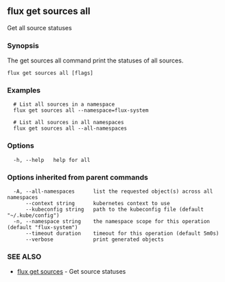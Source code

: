 ## flux get sources all

Get all source statuses

### Synopsis

The get sources all command print the statuses of all sources.

```
flux get sources all [flags]
```

### Examples

```
  # List all sources in a namespace
  flux get sources all --namespace=flux-system

  # List all sources in all namespaces
  flux get sources all --all-namespaces

```

### Options

```
  -h, --help   help for all
```

### Options inherited from parent commands

```
  -A, --all-namespaces      list the requested object(s) across all namespaces
      --context string      kubernetes context to use
      --kubeconfig string   path to the kubeconfig file (default "~/.kube/config")
  -n, --namespace string    the namespace scope for this operation (default "flux-system")
      --timeout duration    timeout for this operation (default 5m0s)
      --verbose             print generated objects
```

### SEE ALSO

* [flux get sources](flux_get_sources.md)	 - Get source statuses

